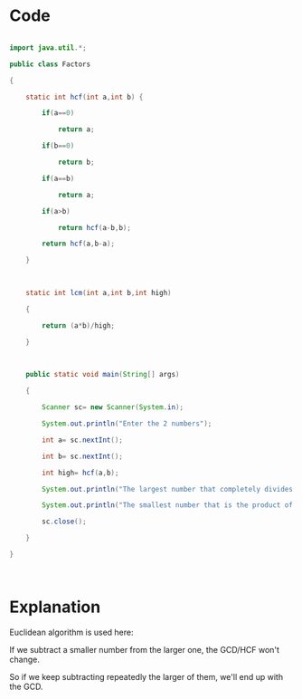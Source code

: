 # Code

```java 

import java.util.*;

public class Factors

{

	static int hcf(int a,int b)	{

		if(a==0)

			return a;

		if(b==0)

			return b;

		if(a==b)

			return a;

		if(a>b)

			return hcf(a-b,b);

		return hcf(a,b-a);

	}

	

	static int lcm(int a,int b,int high)

	{

		return (a*b)/high;

	}

	

	public static void main(String[] args)

	{

		Scanner sc= new Scanner(System.in);

		System.out.println("Enter the 2 numbers");

		int a= sc.nextInt();

		int b= sc.nextInt();

		int high= hcf(a,b);

		System.out.println("The largest number that completely divides "+a+" and "+b+" is "+high);

		System.out.println("The smallest number that is the product of both "+a+" and "+b+" is "+ lcm(a,b,high));

		sc.close(); 

	}

}

		

```

# Explanation

Euclidean algorithm is used here:

If we subtract a smaller number from the larger one, the GCD/HCF won't change.

 So if we keep subtracting repeatedly the larger of them, we'll end up with the GCD.
